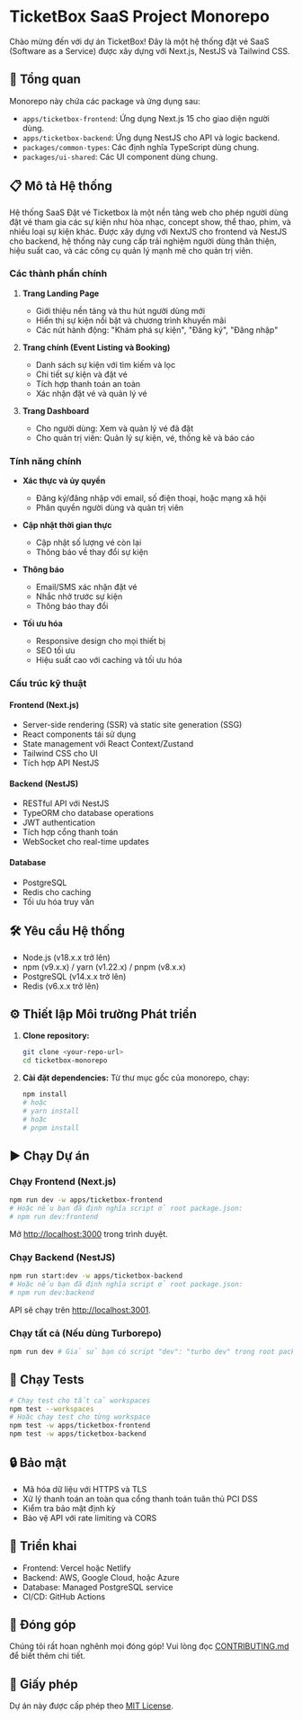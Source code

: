 # TicketBox SaaS Project Monorepo

Chào mừng đến với dự án TicketBox! Đây là một hệ thống đặt vé SaaS (Software as a Service) được xây dựng với Next.js, NestJS và Tailwind CSS.

## 🚀 Tổng quan

Monorepo này chứa các package và ứng dụng sau:

-   `apps/ticketbox-frontend`: Ứng dụng Next.js 15 cho giao diện người dùng.
-   `apps/ticketbox-backend`: Ứng dụng NestJS cho API và logic backend.
-   `packages/common-types`: Các định nghĩa TypeScript dùng chung.
-   `packages/ui-shared`: Các UI component dùng chung.

## 📋 Mô tả Hệ thống

Hệ thống SaaS Đặt vé Ticketbox là một nền tảng web cho phép người dùng đặt vé tham gia các sự kiện như hòa nhạc, concept show, thể thao, phim, và nhiều loại sự kiện khác. Được xây dựng với NextJS cho frontend và NestJS cho backend, hệ thống này cung cấp trải nghiệm người dùng thân thiện, hiệu suất cao, và các công cụ quản lý mạnh mẽ cho quản trị viên.

### Các thành phần chính

1. **Trang Landing Page**
   - Giới thiệu nền tảng và thu hút người dùng mới
   - Hiển thị sự kiện nổi bật và chương trình khuyến mãi
   - Các nút hành động: "Khám phá sự kiện", "Đăng ký", "Đăng nhập"

2. **Trang chính (Event Listing và Booking)**
   - Danh sách sự kiện với tìm kiếm và lọc
   - Chi tiết sự kiện và đặt vé
   - Tích hợp thanh toán an toàn
   - Xác nhận đặt vé và quản lý vé

3. **Trang Dashboard**
   - Cho người dùng: Xem và quản lý vé đã đặt
   - Cho quản trị viên: Quản lý sự kiện, vé, thống kê và báo cáo

### Tính năng chính

- **Xác thực và ủy quyền**
  - Đăng ký/đăng nhập với email, số điện thoại, hoặc mạng xã hội
  - Phân quyền người dùng và quản trị viên

- **Cập nhật thời gian thực**
  - Cập nhật số lượng vé còn lại
  - Thông báo về thay đổi sự kiện

- **Thông báo**
  - Email/SMS xác nhận đặt vé
  - Nhắc nhở trước sự kiện
  - Thông báo thay đổi

- **Tối ưu hóa**
  - Responsive design cho mọi thiết bị
  - SEO tối ưu
  - Hiệu suất cao với caching và tối ưu hóa

### Cấu trúc kỹ thuật

#### Frontend (Next.js)
- Server-side rendering (SSR) và static site generation (SSG)
- React components tái sử dụng
- State management với React Context/Zustand
- Tailwind CSS cho UI
- Tích hợp API NestJS

#### Backend (NestJS)
- RESTful API với NestJS
- TypeORM cho database operations
- JWT authentication
- Tích hợp cổng thanh toán
- WebSocket cho real-time updates

#### Database
- PostgreSQL
- Redis cho caching
- Tối ưu hóa truy vấn

## 🛠️ Yêu cầu Hệ thống

*   Node.js (v18.x.x trở lên)
*   npm (v9.x.x) / yarn (v1.22.x) / pnpm (v8.x.x)
*   PostgreSQL (v14.x.x trở lên)
*   Redis (v6.x.x trở lên)

## ⚙️ Thiết lập Môi trường Phát triển

1.  **Clone repository:**
    ```bash
    git clone <your-repo-url>
    cd ticketbox-monorepo
    ```

2.  **Cài đặt dependencies:**
    Từ thư mục gốc của monorepo, chạy:
    ```bash
    npm install
    # hoặc
    # yarn install
    # hoặc
    # pnpm install
    ```

## ▶️ Chạy Dự án

### Chạy Frontend (Next.js)
```bash
npm run dev -w apps/ticketbox-frontend
# Hoặc nếu bạn đã định nghĩa script ở root package.json:
# npm run dev:frontend
```
Mở [http://localhost:3000](http://localhost:3000) trong trình duyệt.

### Chạy Backend (NestJS)
```bash
npm run start:dev -w apps/ticketbox-backend
# Hoặc nếu bạn đã định nghĩa script ở root package.json:
# npm run dev:backend
```
API sẽ chạy trên [http://localhost:3001](http://localhost:3001).

### Chạy tất cả (Nếu dùng Turborepo)
```bash
npm run dev # Giả sử bạn có script "dev": "turbo dev" trong root package.json
```

## 🧪 Chạy Tests
```bash
# Chạy test cho tất cả workspaces
npm test --workspaces
# Hoặc chạy test cho từng workspace
npm test -w apps/ticketbox-frontend
npm test -w apps/ticketbox-backend
```

## 🔒 Bảo mật

- Mã hóa dữ liệu với HTTPS và TLS
- Xử lý thanh toán an toàn qua cổng thanh toán tuân thủ PCI DSS
- Kiểm tra bảo mật định kỳ
- Bảo vệ API với rate limiting và CORS

## 🚀 Triển khai

- Frontend: Vercel hoặc Netlify
- Backend: AWS, Google Cloud, hoặc Azure
- Database: Managed PostgreSQL service
- CI/CD: GitHub Actions

## 🤝 Đóng góp

Chúng tôi rất hoan nghênh mọi đóng góp! Vui lòng đọc [CONTRIBUTING.md](CONTRIBUTING.md) để biết thêm chi tiết.

## 📜 Giấy phép

Dự án này được cấp phép theo [MIT License](LICENSE).
